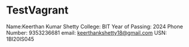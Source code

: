 # TestVagrant
Name:Keerthan Kumar Shetty
College: BIT
Year of Passing: 2024
Phone Number: 9353236681
email: keerthankshetty18@gmail.com
USN: 1BI20IS045
